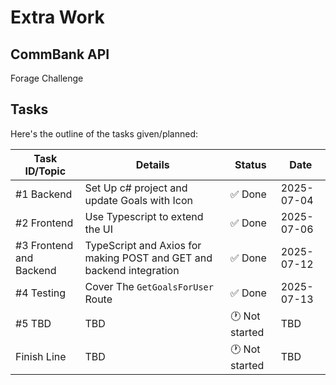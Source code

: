 # Extra Work

## CommBank API
Forage Challenge

## Tasks
Here's the outline of the tasks given/planned:

| Task ID/Topic | Details            | Status         | Date         | 
|---------|---------------------|----------------|------------|
| #1 Backend   | Set Up c# project and update Goals with Icon | ✅ Done | 2025-07-04 |
| #2 Frontend   | Use Typescript to extend the UI | ✅ Done | 2025-07-06 |
| #3 Frontend and Backend   | TypeScript and Axios for making POST and GET and backend integration |  ✅ Done | 2025-07-12 |
| #4 Testing   | Cover The `GetGoalsForUser` Route |  ✅ Done | 2025-07-13 |
| #5 TBD   | TBD | 🕐 Not started | TBD |
| Finish Line   | TBD | 🕐 Not started | TBD |